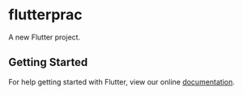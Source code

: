 # flutterprac

A new Flutter project.

## Getting Started

For help getting started with Flutter, view our online
[documentation](https://flutter.io/).

